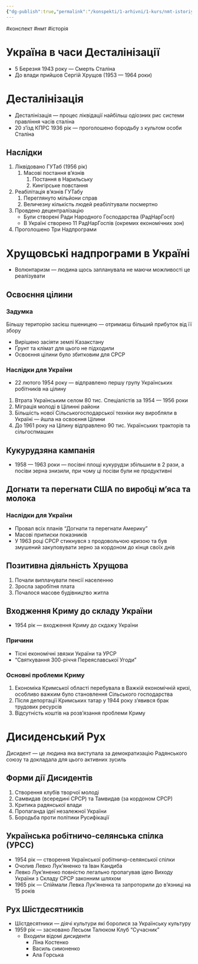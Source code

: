 ```yaml
---
{"dg-publish":true,"permalink":"/konspekti/1-arhivni/1-kurs/nmt-istoriya/ukrayina-v-chasi-destalinizacziyi/"}
---
```

#конспект #нмт #історія
# Україна в часи Десталінізації

- 5 Березня 1943 року — Смерть Сталіна
- До влади прийшов Сергій Хрущов (1953 — 1964 роки)

# Десталінізація

- Десталінізація — процес ліквідації найбільш одіозних рис системи правління часів сталіна
- 20 з’їзд КПРС 1936 рік — проголошено бородьбу з культом особи Сталіна

## Наслідки

1. Ліквідовано ГУТаб (1956 рік)
    1. Масові постання в’язнів 
        1. Постання в Нарильську
        2. Кингірське повстання
2. Реабілітація в’язнів ГУТабу
    1. Переглянуто мільйони справ
    2. Величезну кількість людей реабілітували посмертно
3. Провдено децентралізацію
    - Були створені Ради Народного Господарства (РадНарГосп)
    - В Україні створено 11 РадНарГоспів (окремих економічних зон)
4. Проголошено Три Надпрограми

# Хрущовські надпрограми в Україні

- Волюнтаризм — людина щось запланувала не маючи можливості це реалізувати

## Освоєння цілини

### Задумка

Більшу територію засієш пшеницею — отримаєш більший прибуток від її збору

- Вирішено засіяти землі Казакстану
- Ґрунт та клімат для цього не підходили
- Освоєння цілини було збитковим для СРСР

### Наслідки для України

- 22 лютого 1954 року — відправлено першу групу Українських робітників на цілину
1. Втрата Українським селом 80 тис. Спеціалістів за 1954 — 1956 роки
2. Міграція молоді в Цілинні райони
3. Більшість нової Сільськогосподарської техніки яку виробляли в Україні — йшла на освоєння Цілини
4. До 1961 року на Цілину відправлено 90 тис. Українських тракторів та сільгоспмашин

## Кукурудзяна кампанія

- 1958 — 1963 роки — посівні площі кукурудзи збільшили в 2 рази, а посіви зерна знизили, при чому ці посіви були не продуктивні

 

## Догнати та перегнати США по виробці м’яса та молока

### Наслідки для України

- Провал всіх планів “Догнати та перегнати Америку”
- Масові приписки показників
- У 1963 році СРСР стикнувся з продовольчою кризою та був змушений закуповувати зерно за кордоном до кінця своїх днів

## Позитивна діяльність Хрущова

1. Почали виплачувати пенсії населенню
2. Зросла заробітня плата
3. Почалося масове будівництво житла

## Входження Криму до складу України

- 1954 рік — входження Криму до скдажу України

### Причини

- Тісні економічні звязки України та УРСР
- “Святкування 300-річчя Переяславської Угоди”

### Основні проблеми Криму

1. Економіка Кримської області перебувала в Важкій економічній кризі, особливо важким було становлення Сільського господарства
2. Після депортації Кримських татар у 1944 року з’явився брак трудових ресурсів
3. Відсутність коштів на розв’язання проблеми Криму

# Дисиденський Рух

Дисидент — це людина яка виступала за демократизацію Радянського союзу та докладала для цього активних зусиль

## Форми дії Дисидентів

1. Створення клубів творчої молоді
2. Самвидав (всередині СРСР) та Тамвидав (за кордоном СРСР)
3. Критика радянської влади
4. Пропаганда ідеї незалежної України
5. Бородьба проти політики Русифікації

## Українська робітничо-селянська спілка (УРСС)

- 1954 рік — створення Української робітничр-селянської спілки
- Очолив Левко Лук’яненко та Іван Кандиба
- Левко Лук’яненко повністю легально пропагував ідею Виходу України з Складу СРСР законним шляхом
- 1965 рік — Спіймали Левка Лук’яненка та запроторили до в’язниці на 15 років

## Рух Шістдесятників

- Шістдесятники — діячі культури які боролися за Українську культуру
- 1959 рік — засновано Лесьом Талюком Клуб “Cучасник”
    - Входили відомі дисиденти
        - Ліна Костенко
        - Василь симоненко
        - Ала Горська
